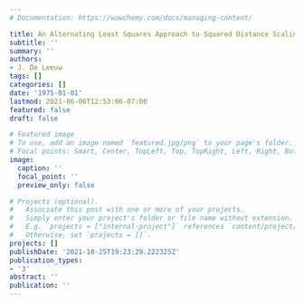 ```yaml
---
# Documentation: https://wowchemy.com/docs/managing-content/

title: An Alternating Least Squares Approach to Squared Distance Scaling
subtitle: ''
summary: ''
authors:
- J. De Leeuw
tags: []
categories: []
date: '1975-01-01'
lastmod: 2021-06-06T12:53:06-07:00
featured: false
draft: false

# Featured image
# To use, add an image named `featured.jpg/png` to your page's folder.
# Focal points: Smart, Center, TopLeft, Top, TopRight, Left, Right, BottomLeft, Bottom, BottomRight.
image:
  caption: ''
  focal_point: ''
  preview_only: false

# Projects (optional).
#   Associate this post with one or more of your projects.
#   Simply enter your project's folder or file name without extension.
#   E.g. `projects = ["internal-project"]` references `content/project/deep-learning/index.md`.
#   Otherwise, set `projects = []`.
projects: []
publishDate: '2021-10-25T19:23:29.222325Z'
publication_types:
- '3'
abstract: ''
publication: ''
---
```

